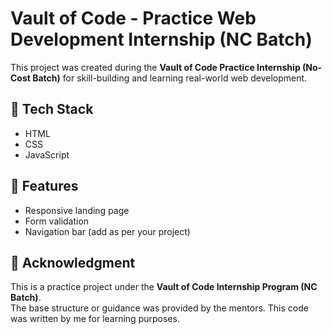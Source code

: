 # Vault of Code - Practice Web Development Internship (NC Batch)

This project was created during the **Vault of Code Practice Internship (No-Cost Batch)** for skill-building and learning real-world web development.

## 🔧 Tech Stack

- HTML
- CSS
- JavaScript

## 🎯 Features

- Responsive landing page
- Form validation
- Navigation bar (add as per your project)

## 📌 Acknowledgment

This is a practice project under the **Vault of Code Internship Program (NC Batch)**.  
The base structure or guidance was provided by the mentors. This code was written by me for learning purposes.
